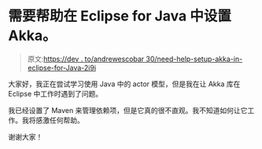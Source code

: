 # 需要帮助在 Eclipse for Java 中设置 Akka。

> 原文:[https://dev . to/andrewescobar 30/need-help-setup-akka-in-eclipse-for-Java-2i9i](https://dev.to/andrewescobar30/need-help-setting-up-akka-in-eclipse-for-java-2i9i)

大家好，我正在尝试学习使用 Java 中的 actor 模型，但是我在让 Akka 库在 Eclipse 中工作时遇到了问题。

我已经设置了 Maven 来管理依赖项，但是它真的很不直观。我不知道如何让它工作。我将感激任何帮助。

谢谢大家！